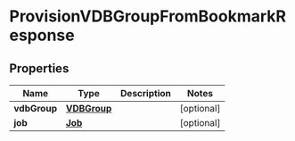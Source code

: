 

# ProvisionVDBGroupFromBookmarkResponse


## Properties

| Name | Type | Description | Notes |
|------------ | ------------- | ------------- | -------------|
|**vdbGroup** | [**VDBGroup**](VDBGroup.md) |  |  [optional] |
|**job** | [**Job**](Job.md) |  |  [optional] |



